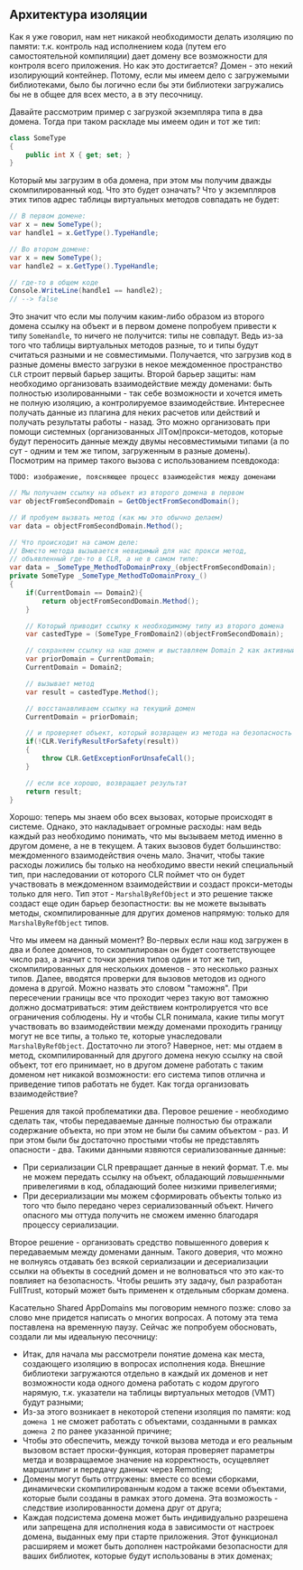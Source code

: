 ## Архитектура изоляции

Как я уже говорил, нам нет никакой необходимости делать изоляцию по памяти: т.к. контроль над исполнением кода (путем его самостоятельной компиляции) дает домену все возможности для контроля всего приложения. Но как это достигается? Домен - это некий изолирующий контейнер. Потому, если мы имеем дело с загружемыми библиотеками, было бы логично если бы эти библиотеки загружались бы не в общее для всех место, а в эту песочницу.

Давайте рассмотрим пример с загрузкой экземпляра типа в два домена. Тогда при таком раскладе мы имеем один и тот же тип:

```csharp
class SomeType
{
    public int X { get; set; }
}
```

Который мы загрузим в оба домена, при этом мы получим дважды скомпилированный код. Что это будет означать? Что у экземпляров этих типов адрес таблицы виртуальных методов совпадать не будет:

```csharp
// В первом домене:
var x = new SomeType();
var handle1 = x.GetType().TypeHandle;

// Во втором домене:
var x = new SomeType();
var handle2 = x.GetType().TypeHandle;

// где-то в общем коде
Console.WriteLine(handle1 == handle2);
// --> false
```

Это значит что если мы получим каким-либо образом из второго домена ссылку на объект и в первом домене попробуем привести к типу `SomeHandle`, то ничего не получится: типы не совпадут. Ведь из-за того что таблицы виртуальных методов разные, то и типы будут считаться разными и не совместимыми. Получается, что загрузив код в разные домены вместо загрузки в некое междоменное пространство `CLR` строит первый барьер защиты. Второй барьер защиты: нам необходимо организовать взаимодействие между доменами: быть полностью изолированными - так себе возможности и хочется иметь не полную изоляцию, а контролируемое взаимодействие. Интереснее получать данные из плагина для неких расчетов или действий и получать результаты работы - назад. Это можно организовать при помощи системных (организованных JITом)прокси-методов, которые будут переносить данные между двумы несовместимыми типами (а по сут - одним и тем же типом, загруженным в разные домены). Посмотрим на пример такого вызова с использованием псевдокода:

```
TODO: изображение, поясняющее процесс взаимодейстия между доменами
```

```csharp
// Мы получаем ссылку на объект из второго домена в первом
var objectFromSecondDomain = GetObjectFromSecondDomain();

// И пробуем вызвать метод (как мы это обычно делаем)
var data = objectFromSecondDomain.Method();

// Что происходит на самом деле:
// Вместо метода вызывается невидимый для нас прокси метод,
// объявленный где-то в CLR, а не в самом типе:
var data = _SomeType_MethodToDomainProxy_(objectFromSecondDomain);
private SomeType _SomeType_MethodToDomainProxy_()
{
    if(CurrentDomain == Domain2){
        return objectFromSecondDomain.Method();
    }

    // Который приводит ссылку к необходимому типу из второго домена
    var castedType = (SomeType_FromDomain2)(objectFromSecondDomain);

    // сохраняем ссылку на наш домен и выставляем Domain 2 как активный
    var priorDomain = CurrentDomain;
    CurrentDomain = Domain2;

    // вызывает метод
    var result = castedType.Method();

    // восстанавливаем ссылку на текущий домен
    CurrentDomain = priorDomain;

    // и проверяет объект, который возвращен из метода на безопасность
    if(!CLR.VerifyResultForSafety(result))
    {
        throw CLR.GetExceptionForUnsafeCall();
    }

    // если все хорошо, возвращает результат
    return result;
}
```

Хорошо: теперь мы знаем обо всех вызовах, которые происходят в системе. Однако, это накладывает огромные расходы: нам ведь каждый раз необходимо понимать, что мы вызываем метод именно в другом домене, а не в текущем. А таких вызовов будет большинство: междоменного взаимодействия очень мало. Значит, чтобы такие расходы ложились бы только на необходимо ввести некий специальный тип, при наследовании от которого CLR поймет что он будет участвовать в междоменном взаимодействии и создаст прокси-методы только для него. Тип этот - `MarshalByRefObject` и это решение также создаст еще один барьер безопастности: вы не можете вызывать методы, скомпилированные для других доменов напрямую: только для `MarshalByRefObject` типов.

Что мы имеем на данный момент? Во-первых если наш код загружен в два и более доменов, то скомпилирован он будет соответствующее число раз, а значит с точки зрения типов один и тот же тип, скомпилированных для нескольких доменов - это несколько разных типов. Далее, вводятся проверки для вызовов методов из одного домена в другой. Можно назвать это словом "таможня". При пересечении границы все что проходит через такую вот таможню должно досматриваться: этим действием контролируется что все ограничения соблюдены. Ну и чтобы CLR понимала, какие типы могут участвовать во взаимодействии между доменами проходить границу могут не все типы, а только те, которые унаследовали `MarshalByRefObject`. Достаточно ли этого? Наверное, нет: мы отдаем в метод, скомпилированный для другого домена некую ссылку на свой объект, тот его принимает, но в другом домене работать с таким доменом нет никакой возможности: его система типов отлична и приведение типов работать не будет. Как тогда организовать взаимодействие?

Решения для такой проблематики два. Перовое решение - необходимо сделать так, чтобы передаваемые данные полностью бы отражали содержание объекта, но при этом не были бы самим объектом - раз. И при этом были бы достаточно простыми чтобы не представлять опасности - два. Такими данными язвяются сериализованные данные:

- При сериализации CLR превращает данные в некий формат. Т.е. мы не можем передать ссылку на объект, обладающий *повышенными* привелегиями в код, обладающий более низкими привелегиями;
- При десериализации мы можем сформировать объекты только из того что было передано через сериализованный объект. Ничего опасного мы оттуда получить не сможем именно благодаря процессу сериализации.

Второе решение - организовать средство повышенного доверия к передаваемым между доменами данным. Такого доверия, что можно не волнуясь отдавать без всякой сериализации и десериализации ссылки на объекты в соседний домен и не волноваться что это как-то повлияет на безопасность. Чтобы решить эту задачу, был разработан FullTrust, который может быть применен к отдельным сборкам домена.

Касательно Shared AppDomains мы поговорим немного позже: слово за слово мне придется написать о многих вопросах. А потому эта тема поставлена на временную паузу. Сейчас же попробуем обосновать, создали ли мы идеальную песочницу:

- Итак, для начала мы рассмотрели понятие домена как места, создающего изоляцию в вопросах исполнения кода. Внешние библиотеки загружаются отдельно в каждый их доменов и нет возможности кода одного домена работать с кодом другого нарямую, т.к. указатели на таблицы виртуальных методов (VMT) будут разными;
- Из-за этого возникает в некоторой степени изоляция по памяти: код `домена 1` не сможет работать с объектами, созданными в рамках `домена 2` по ранее указанной причине;
- Чтобы это обеспечить, между точкой вызова метода и его реальным вызовом встает проски-функция, которая проверяет параметры метда и возвращаемое значение на корректность, осущевляет маршиллинг и передачу данных через Remoting;
- Домены могут быть отгружены: вместе со всеми сборками, динамически скомпилированным кодом а также всеми объектами, которые были созданы в рамках этого домена. Эта возможость - следствие изолированности домена друг от друга;
- Каждая подсистема домена может быть индивидуально разрешена или запрещена для исполнения кода в зависимости от настроек домена, выданных ему при старте приложения. Этот функционал расширяем и может быть дополнен настройками безопасности для ваших библиотек, которые будут использованы в этих доменах;
